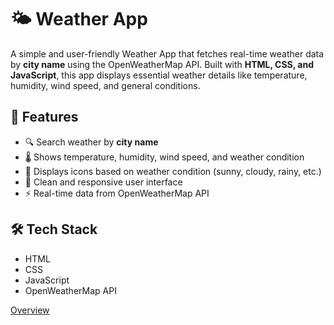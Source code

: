 # 🌤️ Weather App

A simple and user-friendly Weather App that fetches real-time weather data by **city name** using the OpenWeatherMap API. Built with **HTML, CSS, and JavaScript**, this app displays essential weather details like temperature, humidity, wind speed, and general conditions.

## 🔧 Features

- 🔍 Search weather by **city name**  
- 🌡️ Shows temperature, humidity, wind speed, and weather condition  
- 🌅 Displays icons based on weather condition (sunny, cloudy, rainy, etc.)  
- 📱 Clean and responsive user interface  
- ⚡ Real-time data from OpenWeatherMap API  

## 🛠️ Tech Stack

- HTML  
- CSS  
- JavaScript  
- OpenWeatherMap API

  
[Overview](https://github.com/user-attachments/assets/240b17a3-fbce-4fd4-bc65-daf477ab22aa)



